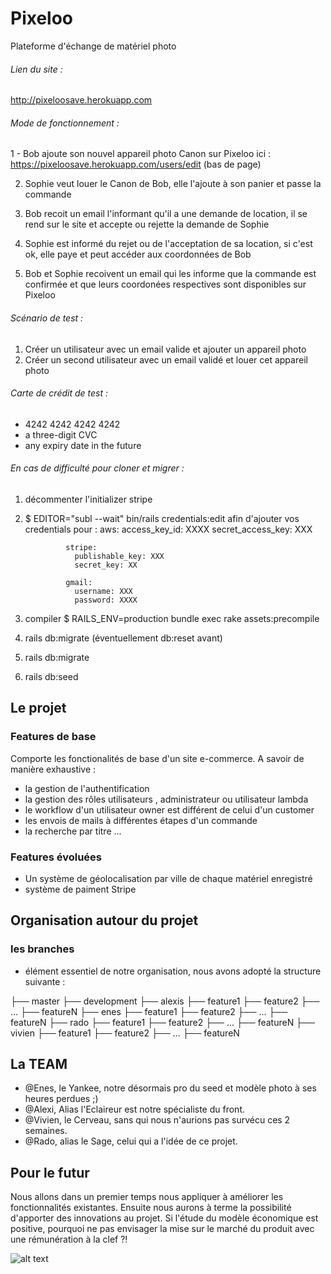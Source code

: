 # Pixeloo
Plateforme d'échange de matériel photo

###### Lien du site :

http://pixeloosave.herokuapp.com

###### Mode de fonctionnement :
1 - Bob ajoute son nouvel appareil photo Canon sur Pixeloo ici : https://pixeloosave.herokuapp.com/users/edit (bas de page)

2. Sophie veut louer le Canon de Bob, elle l'ajoute à son panier et passe la commande

3. Bob recoit un email l'informant qu'il a une demande de location, il se rend sur le site et accepte ou rejette la demande de Sophie

4. Sophie est informé du rejet ou de l'acceptation de sa location, si c'est ok, elle paye et peut accéder aux coordonnées de Bob

5. Bob et Sophie recoivent un email qui les informe que la commande est confirmée et que leurs coordonées respectives sont disponibles sur Pixeloo


###### Scénario de test :

1. Créer un utilisateur avec un email valide et ajouter un appareil photo
2. Créer un second utilisateur avec un email validé et louer cet appareil photo


###### Carte de crédit de test :

- 4242 4242 4242 4242
- a three-digit CVC
- any expiry date in the future

###### En cas de difficulté pour cloner et migrer :
1. décommenter l'initializer stripe
2. $ EDITOR="subl --wait" bin/rails credentials:edit
          afin d'ajouter vos credentials pour :
                aws:
                  access_key_id: XXXX
                  secret_access_key: XXX

                stripe:
                  publishable_key: XXX
                  secret_key: XX

                gmail:
                  username: XXX
                  password: XXXX
4. compiler 
     $ RAILS_ENV=production bundle exec rake assets:precompile
5. rails db:migrate (éventuellement db:reset avant)
6. rails db:migrate
7. rails db:seed

## Le projet

### Features de base

Comporte les fonctionalités de base d'un site e-commerce. A savoir de manière exhaustive :
- la gestion de l'authentification
- la gestion des rôles utilisateurs , administrateur ou utilisateur lambda
- le workflow d'un utilisateur owner est différent de celui d'un customer
- les envois de mails à différentes étapes d'un commande
- la recherche par titre
...

### Features évoluées

- Un système de géolocalisation par ville de chaque matériel enregistré
- système de paiment Stripe

## Organisation autour du projet

### les branches

- élément essentiel de notre organisation, nous avons adopté la structure suivante :

├── master
  ├── development
    ├── alexis
      ├── feature1
      ├── feature2
      ├── ...
      ├── featureN
    ├── enes
      ├── feature1
      ├── feature2
      ├── ...
      ├── featureN
    ├── rado
      ├── feature1
      ├── feature2
      ├── ...
      ├── featureN
    ├── vivien
      ├── feature1
      ├── feature2
      ├── ...
      ├── featureN
     
## La TEAM

- @Enes, le Yankee, notre désormais pro du seed et modèle photo à ses heures perdues ;)
- @Alexi, Alias l'Eclaireur est notre spécialiste du front.
- @Vivien, le Cerveau, sans qui nous n'aurions pas survécu ces 2 semaines.
- @Rado, alias le Sage, celui qui a l'idée de ce projet.

## Pour le futur

Nous allons dans un premier temps nous appliquer à améliorer les fonctionnalités existantes. Ensuite nous aurons à terme la possibilité d'apporter des innovations au projet. Si l'étude du modèle économique est positive, pourquoi ne pas envisager la mise sur le marché du produit avec une rémunération à la clef ?!


![alt text](https://ibb.co/1GFvDNs)
